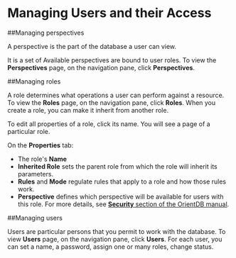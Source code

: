 # Managing Users and their Access

##Managing perspectives

A perspective is the part of the database a user can view. 

It is a set of 
Available perspectives are bound to user roles. To view the **Perspectives** page, on the navigation pane, click **Perspectives**.



##Managing roles

A role determines what operations a user can perform against a resource.
To view the **Roles** page, on the navigation pane, click **Roles**. When you create a role, you can make it inherit from another role.

To edit all properties of a role, click its name. You will see a page of a particular role. 

On the **Properties** tab:
* The role's **Name** 
* **Inherited Role** sets the parent role from which the role will inherit its parameters.
* **Rules** and **Mode** regulate rules that apply to a role and how those rules work. 
* **Perspective** defines which perspective will be available for users with this role.
For more details, see [**Security** section of the OrientDB manual](http://orientdb.com/docs/last/Studio-Security.html).

##Managing users

Users are particular persons that you permit to work with the database. To view **Users** page, on the navigation pane, click **Users**.
For each user, you can set a name, a password, assign one or many roles, change status.

